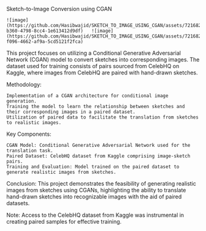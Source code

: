 Sketch-to-Image Conversion using CGAN

    ![image](https://github.com/Hasibwajid/SKETCH_TO_IMAGE_USING_CGAN/assets/72168225/fe316946-b360-4798-8cc4-1e613412d9df)   ![image](https://github.com/Hasibwajid/SKETCH_TO_IMAGE_USING_CGAN/assets/72168225/b0717f63-f096-4662-af9a-5cd5121f2fca)

This project focuses on utilizing a Conditional Generative Adversarial Network (CGAN) model to convert sketches into corresponding images. The dataset used for training consists of pairs sourced from CelebHQ on Kaggle, where images from CelebHQ are paired with hand-drawn sketches.

Methodology:

    Implementation of a CGAN architecture for conditional image generation.
    Training the model to learn the relationship between sketches and their corresponding images in a paired dataset.
    Utilization of paired data to facilitate the translation from sketches to realistic images.

Key Components:

    CGAN Model: Conditional Generative Adversarial Network used for the translation task.
    Paired Dataset: CelebHQ dataset from Kaggle comprising image-sketch pairs.
    Training and Evaluation: Model trained on the paired dataset to generate realistic images from sketches.

Conclusion:
This project demonstrates the feasibility of generating realistic images from sketches using CGANs, highlighting the ability to translate hand-drawn sketches into recognizable images with the aid of paired datasets.

Note: Access to the CelebHQ dataset from Kaggle was instrumental in creating paired samples for effective training.
